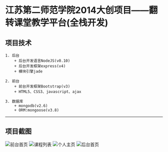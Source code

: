 # 江苏第二师范学院2014大创项目——翻转课堂教学平台(全栈开发) #

## 项目技术
    1. 后台
        + 后台开发语言NodeJS(v0.10)
        + 后台开发框架express(v4)
        + 模块引擎jade

    2. 前台
        + 前台开发框架Bootstrap(v3)
        + HTML5、CSS3、javascript、ajax

    3. 数据库
        + mongodb(v2.6)
        + ORM:mongoose(v3.8)
-----

## 项目截图
![前台首页](https://github.com/HideMode/web_jsie/tree/master/screenshots/index.png)
![课程列表](https://github.com/HideMode/web_jsie/tree/master/screenshots/course.png)
![个人主页](https://github.com/HideMode/web_jsie/tree/master/screenshots/personal.png)
![后台首页](https://github.com/HideMode/web_jsie/tree/master/screenshots/backend_index.png)
